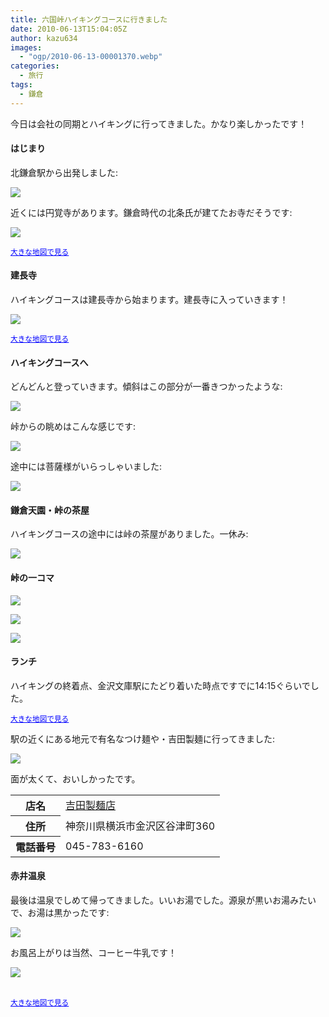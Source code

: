 ```yaml
---
title: 六国峠ハイキングコースに行きました
date: 2010-06-13T15:04:05Z
author: kazu634
images:
  - "ogp/2010-06-13-00001370.webp"
categories:
  - 旅行
tags:
  - 鎌倉
---
```

<div class="section">
<p>
    今日は会社の同期とハイキングに行ってきました。かなり楽しかったです！
</p>

<h4>
    はじまり
</h4>

<p>
    北鎌倉駅から出発しました:
</p>

<p>
<center>
</center>
</p>

<p>
<a href="http://flickr.com/photos/42332031@N02/4696159206/" onclick="__gaTracker('send', 'event', 'outbound-article', 'http://flickr.com/photos/42332031@N02/4696159206/', '');" title="北鎌倉駅"><img src="http://farm5.static.flickr.com/4019/4696159206_d39348993e.jpg" /></a>
</p></p>

<p>
    近くには円覚寺があります。鎌倉時代の北条氏が建てたお寺だそうです:
</p>

<p>
<center>
</center>
</p>

<p>
<a href="http://flickr.com/photos/42332031@N02/4695525235/" onclick="__gaTracker('send', 'event', 'outbound-article', 'http://flickr.com/photos/42332031@N02/4695525235/', '');" title="円覚寺"><img src="http://farm5.static.flickr.com/4046/4695525235_5bcfafbf42.jpg" /></a>
</p></p>

<p>
<center>
</center>
</p>

<p>
</p>

<p>
<small><a href="http://maps.google.co.jp/maps?q=%E5%86%86%E8%A6%9A%E5%AF%BA&#38;oe=utf-8&#38;hl=ja&#38;client=firefox-a&#38;ie=UTF8&#38;hq=&#38;hnear=%E3%80%92247-0062+%E5%86%86%E8%A6%9A%E5%AF%BA&#38;z=14&#38;brcurrent=3,0x601845a245b98fd3:0x7b703f0fa6a2948e,1&#38;ll=35.337732,139.548273&#38;source=embed" onclick="__gaTracker('send', 'event', 'outbound-article', 'http://maps.google.co.jp/maps?q=%E5%86%86%E8%A6%9A%E5%AF%BA&#038;oe=utf-8&#038;hl=ja&#038;client=firefox-a&#038;ie=UTF8&#038;hq=&#038;hnear=%E3%80%92247-0062+%E5%86%86%E8%A6%9A%E5%AF%BA&#038;z=14&#038;brcurrent=3,0x601845a245b98fd3:0x7b703f0fa6a2948e,1&#038;ll=35.337732,139.548273&#038;source=embed', '大きな地図で見る');" style="color:#0000FF;text-align:left">大きな地図で見る</a></small>
</p></p>

<h4>
    建長寺
</h4>

<p>
    ハイキングコースは建長寺から始まります。建長寺に入っていきます！
</p>

<p>
<center>
</center>
</p>

<p>
<a href="http://flickr.com/photos/42332031@N02/4695526641/" onclick="__gaTracker('send', 'event', 'outbound-article', 'http://flickr.com/photos/42332031@N02/4695526641/', '');" title="建長寺の参道"><img src="http://farm5.static.flickr.com/4029/4695526641_5440562f5e.jpg" /></a>
</p></p>

<p>
<center>
</center>
</p>

<p>
</p>

<p>
<small><a href="http://maps.google.co.jp/maps?f=q&#38;source=embed&#38;hl=ja&#38;geocode=&#38;q=%E5%BB%BA%E9%95%B7%E5%AF%BA&#38;sll=35.337732,139.548273&#38;sspn=0.055663,0.073814&#38;brcurrent=3,0x601845a245b98fd3:0x7b703f0fa6a2948e,0&#38;ie=UTF8&#38;hq=&#38;hnear=%E3%80%92247-0062+%E5%BB%BA%E9%95%B7%E5%AF%BA&#38;z=14&#38;ll=35.331343,139.554126" onclick="__gaTracker('send', 'event', 'outbound-article', 'http://maps.google.co.jp/maps?f=q&#038;source=embed&#038;hl=ja&#038;geocode=&#038;q=%E5%BB%BA%E9%95%B7%E5%AF%BA&#038;sll=35.337732,139.548273&#038;sspn=0.055663,0.073814&#038;brcurrent=3,0x601845a245b98fd3:0x7b703f0fa6a2948e,0&#038;ie=UTF8&#038;hq=&#038;hnear=%E3%80%92247-0062+%E5%BB%BA%E9%95%B7%E5%AF%BA&#038;z=14&#038;ll=35.331343,139.554126', '大きな地図で見る');" style="color:#0000FF;text-align:left">大きな地図で見る</a></small>
</p></p>

<h4>
    ハイキングコースへ
</h4>

<p>
    どんどんと登っていきます。傾斜はこの部分が一番きつかったような:
</p>

<p>
<center>
</center>
</p>

<p>
<a href="http://flickr.com/photos/42332031@N02/4696162112/" onclick="__gaTracker('send', 'event', 'outbound-article', 'http://flickr.com/photos/42332031@N02/4696162112/', '');" title="山道"><img src="http://farm2.static.flickr.com/1300/4696162112_27114a5bbb.jpg" /></a>
</p></p>

<p>
    峠からの眺めはこんな感じです:
</p>

<p>
<center>
</center>
</p>

<p>
<a href="http://flickr.com/photos/42332031@N02/4695528085/" onclick="__gaTracker('send', 'event', 'outbound-article', 'http://flickr.com/photos/42332031@N02/4695528085/', '');" title="峠からの眺め"><img src="http://farm5.static.flickr.com/4003/4695528085_88db21d0c1.jpg" /></a>
</p></p>

<p>
    途中には菩薩様がいらっしゃいました:
</p>

<p>
<center>
</center>
</p>

<p>
<a href="http://flickr.com/photos/42332031@N02/4696163106/" onclick="__gaTracker('send', 'event', 'outbound-article', 'http://flickr.com/photos/42332031@N02/4696163106/', '');" title="菩薩様"><img src="http://farm5.static.flickr.com/4021/4696163106_54d42f069d.jpg" /></a>
</p></p>

<h4>
    鎌倉天園・峠の茶屋
</h4>

<p>
    ハイキングコースの途中には峠の茶屋がありました。一休み:
</p>

<p>
<center>
</center>
</p>

<p>
<a href="http://flickr.com/photos/42332031@N02/4695529453/" onclick="__gaTracker('send', 'event', 'outbound-article', 'http://flickr.com/photos/42332031@N02/4695529453/', '');" title="鎌倉天園・峠の茶屋"><img src="http://farm5.static.flickr.com/4034/4695529453_cbdb2bc8c6.jpg" /></a>
</p></p>

<h4>
    峠の一コマ
</h4>

<p>
<center>
</center>
</p>

<p>
<a href="http://flickr.com/photos/42332031@N02/4696163554/" onclick="__gaTracker('send', 'event', 'outbound-article', 'http://flickr.com/photos/42332031@N02/4696163554/', '');" title="峠の一コマ"><img src="http://farm5.static.flickr.com/4024/4696163554_804735946e.jpg" /></a>
</p></p>

<p>
<center>
</center>
</p>

<p>
<a href="http://flickr.com/photos/42332031@N02/4695529959/" onclick="__gaTracker('send', 'event', 'outbound-article', 'http://flickr.com/photos/42332031@N02/4695529959/', '');" title="峠の一コマ2"><img src="http://farm5.static.flickr.com/4063/4695529959_4d0aa49b97.jpg" /></a>
</p></p>

<p>
<center>
</center>
</p>

<p>
<a href="http://flickr.com/photos/42332031@N02/4695530403/" onclick="__gaTracker('send', 'event', 'outbound-article', 'http://flickr.com/photos/42332031@N02/4695530403/', '');" title="峠の一コマ3"><img src="http://farm5.static.flickr.com/4056/4695530403_654b487d81.jpg" /></a>
</p></p>

<h4>
    ランチ
</h4>

<p>
    ハイキングの終着点、金沢文庫駅にたどり着いた時点ですでに14:15ぐらいでした。
</p>

<p>
<center>
</center>
</p>

<p>
</p>

<p>
<small><a href="http://maps.google.co.jp/maps?q=%E9%87%91%E6%B2%A2%E6%96%87%E5%BA%AB&#38;oe=utf-8&#38;hl=ja&#38;client=firefox-a&#38;ie=UTF8&#38;hq=&#38;hnear=%E9%87%91%E6%B2%A2%E6%96%87%E5%BA%AB%E9%A7%85%EF%BC%88%E7%A5%9E%E5%A5%88%E5%B7%9D%EF%BC%89&#38;ll=35.34298,139.621603&#38;spn=0.055659,0.106516&#38;z=14&#38;brcurrent=3,0x601845166194e1bb:0x6df68ba3075e2d7c,1&#38;source=embed" onclick="__gaTracker('send', 'event', 'outbound-article', 'http://maps.google.co.jp/maps?q=%E9%87%91%E6%B2%A2%E6%96%87%E5%BA%AB&#038;oe=utf-8&#038;hl=ja&#038;client=firefox-a&#038;ie=UTF8&#038;hq=&#038;hnear=%E9%87%91%E6%B2%A2%E6%96%87%E5%BA%AB%E9%A7%85%EF%BC%88%E7%A5%9E%E5%A5%88%E5%B7%9D%EF%BC%89&#038;ll=35.34298,139.621603&#038;spn=0.055659,0.106516&#038;z=14&#038;brcurrent=3,0x601845166194e1bb:0x6df68ba3075e2d7c,1&#038;source=embed', '大きな地図で見る');" style="color:#0000FF;text-align:left">大きな地図で見る</a></small>
</p></p>

<p>
    駅の近くにある地元で有名なつけ麺や・吉田製麺に行ってきました:
</p>

<p>
<center>
</center>
</p>

<p>
<a href="http://flickr.com/photos/42332031@N02/4696234486/" onclick="__gaTracker('send', 'event', 'outbound-article', 'http://flickr.com/photos/42332031@N02/4696234486/', '');" title="吉田製麺"><img src="http://farm5.static.flickr.com/4051/4696234486_dc1529c6e1.jpg" /></a>
</p></p>

<p>
    面が太くて、おいしかったです。
</p>

<table>
<tr>
<th>
        店名
</th>

<td>
<a href="http://www.doko.jp/search/shop/sc71082391/?vos=apidoko1" onclick="__gaTracker('send', 'event', 'outbound-article', 'http://www.doko.jp/search/shop/sc71082391/?vos=apidoko1', '吉田製麺店');" target="_blank">吉田製麺店</a>
</td>
</tr>

<tr>
<th>
        住所
</th>

<td>
        神奈川県横浜市金沢区谷津町360
</td>
</tr>

<tr>
<th>
        電話番号
</th>

<td>
        045-783-6160
</td>
</tr>
</table>

<h4>
    赤井温泉
</h4>

<p>
    最後は温泉でしめて帰ってきました。いいお湯でした。源泉が黒いお湯みたいで、お湯は黒かったです:
</p>

<p>
<center>
</center>
</p>

<p>
<a href="http://flickr.com/photos/42332031@N02/4696235722/" onclick="__gaTracker('send', 'event', 'outbound-article', 'http://flickr.com/photos/42332031@N02/4696235722/', '');" title="赤井温泉"><img src="http://farm5.static.flickr.com/4001/4696235722_0c5e7816d5.jpg" /></a>
</p></p>

<p>
    お風呂上がりは当然、コーヒー牛乳です！
</p>

<p>
<center>
</center>
</p>

<p>
<a href="http://flickr.com/photos/42332031@N02/4695600583/" onclick="__gaTracker('send', 'event', 'outbound-article', 'http://flickr.com/photos/42332031@N02/4695600583/', '');" title="コーヒー牛乳"><img src="http://farm5.static.flickr.com/4036/4695600583_f3e61c6238.jpg" /></a>
</p></p>

<p>
<center>
</center>
</p>

<p>
<br /><small><a href="http://maps.google.co.jp/maps?f=q&#38;source=embed&#38;hl=ja&#38;geocode=&#38;q=%E8%B5%A4%E4%BA%95%E6%B8%A9%E6%B3%89&#38;sll=35.344885,139.588423&#38;sspn=0.055659,0.106516&#38;brcurrent=3,0x601845166194e1bb:0x6df68ba3075e2d7c,0&#38;ie=UTF8&#38;hq=%E8%B5%A4%E4%BA%95%E6%B8%A9%E6%B3%89&#38;hnear=&#38;ll=35.346957,139.617206&#38;spn=0.053908,0.106516&#38;z=14&#38;iwloc=A&#38;cid=6692098856123167458" onclick="__gaTracker('send', 'event', 'outbound-article', 'http://maps.google.co.jp/maps?f=q&#038;source=embed&#038;hl=ja&#038;geocode=&#038;q=%E8%B5%A4%E4%BA%95%E6%B8%A9%E6%B3%89&#038;sll=35.344885,139.588423&#038;sspn=0.055659,0.106516&#038;brcurrent=3,0x601845166194e1bb:0x6df68ba3075e2d7c,0&#038;ie=UTF8&#038;hq=%E8%B5%A4%E4%BA%95%E6%B8%A9%E6%B3%89&#038;hnear=&#038;ll=35.346957,139.617206&#038;spn=0.053908,0.106516&#038;z=14&#038;iwloc=A&#038;cid=6692098856123167458', '大きな地図で見る');" style="color:#0000FF;text-align:left">大きな地図で見る</a></small>
</p></p>
</div>
